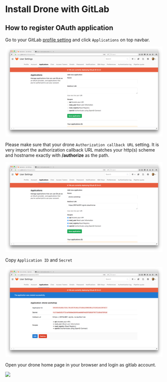 # Install Drone with GitLab

## How to register OAuth application

Go to your GitLab [profile setting](https://gitlab.com/profile) and click `Applications` on top navbar.

<img src="images/gitlab-setup-01.png" />

Please make sure that your drone `Authorization callback URL` setting. It is very import the authorization callback URL matches your http(s) scheme and hostname exactly with **/authorize** as the path.

<img src="images/gitlab-setup-02.png" />

Copy `Application ID` and `Secret`

<img src="images/gitlab-setup-03.png" />

Open your drone home page in your browser and login as gitlab account.

<img src="images/gitlab-setup-05.png" />

